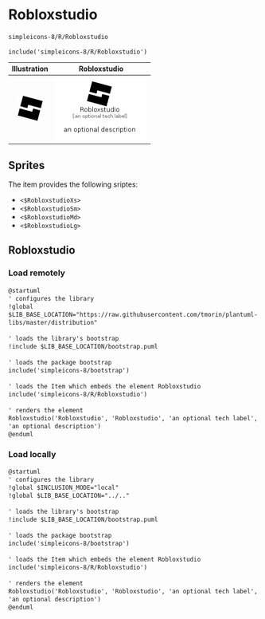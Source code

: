 # Robloxstudio


```text
simpleicons-8/R/Robloxstudio
```

```text
include('simpleicons-8/R/Robloxstudio')
```



| Illustration | Robloxstudio |
| :---: | :---: |
| ![illustration for Illustration](../../simpleicons-8/R/Robloxstudio.png) | ![illustration for Robloxstudio](../../simpleicons-8/R/Robloxstudio.Local.png) |



## Sprites
The item provides the following sriptes:

- `<$RobloxstudioXs>`
- `<$RobloxstudioSm>`
- `<$RobloxstudioMd>`
- `<$RobloxstudioLg>`





## Robloxstudio

### Load remotely
```plantuml
@startuml
' configures the library
!global $LIB_BASE_LOCATION="https://raw.githubusercontent.com/tmorin/plantuml-libs/master/distribution"

' loads the library's bootstrap
!include $LIB_BASE_LOCATION/bootstrap.puml

' loads the package bootstrap
include('simpleicons-8/bootstrap')

' loads the Item which embeds the element Robloxstudio
include('simpleicons-8/R/Robloxstudio')

' renders the element
Robloxstudio('Robloxstudio', 'Robloxstudio', 'an optional tech label', 'an optional description')
@enduml
```

### Load locally
```plantuml
@startuml
' configures the library
!global $INCLUSION_MODE="local"
!global $LIB_BASE_LOCATION="../.."

' loads the library's bootstrap
!include $LIB_BASE_LOCATION/bootstrap.puml

' loads the package bootstrap
include('simpleicons-8/bootstrap')

' loads the Item which embeds the element Robloxstudio
include('simpleicons-8/R/Robloxstudio')

' renders the element
Robloxstudio('Robloxstudio', 'Robloxstudio', 'an optional tech label', 'an optional description')
@enduml
```


